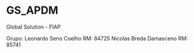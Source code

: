 # GS_APDM
Global Solution - FIAP

Grupo: 
Leonardo Seno Coelho						RM: 84725
Nicolas Breda Damasceno					RM: 85741
